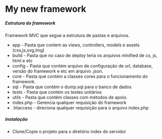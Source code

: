 # My new framework

##### Estrutura do framework

Framework MVC que segue a estrutura de pastas e arquivos.

- app - Pasta que contem as views, controllers, models e assets (css,js,svg,img)
- build - Pasta que no caso de deploy teria os arquivos minified de cs, js, html e etc
- config - Pasta que contém arquivo de configuração de url, database, versão do framework e etc em arquivo .json.
- core - Pasta que contém a classes cores para o funcionamento do framework.
- sql - Pasta que contém o dump.sql para o banco de dados
- tests - Pasta que contém os testes unitários
- utils - Pasta que contém classes com métodos de apoio.
- index.php - Gerencia qualquer requisição do framework
- .htaccess - direciona qualquer requisição para o arquivo index.php

##### Instalação
- Clone/Copie o projeto para o diretório index do servidor

